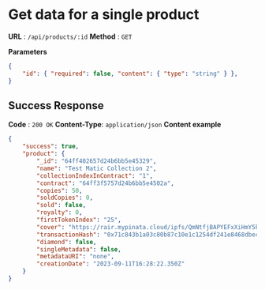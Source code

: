 # Get data for a single product

**URL** : `/api/products/:id`
**Method** : `GET`

**Parameters**
```json
{
    "id": { "required": false, "content": { "type": "string" } },
}
```

## Success Response
**Code** : `200 OK`
**Content-Type**: `application/json`
**Content example**
```json
{
    "success": true,
    "product": {
        "_id": "64ff402657d24b6bb5e45329",
        "name": "Test Matic Collection 2",
        "collectionIndexInContract": "1",
        "contract": "64ff3f5757d24b6bb5e4502a",
        "copies": 50,
        "soldCopies": 0,
        "sold": false,
        "royalty": 0,
        "firstTokenIndex": "25",
        "cover": "https://rair.mypinata.cloud/ipfs/QmNtfjBAPYEFxXiHmY5kcPh9huzkwquHBcn9ZJHGe7hfaW",
        "transactionHash": "0x71c843b1a03c80b87c10e1c1254df241e8468dbec3749d7e1a430327e3a32fc9",
        "diamond": false,
        "singleMetadata": false,
        "metadataURI": "none",
        "creationDate": "2023-09-11T16:28:22.350Z"
    }
}
```